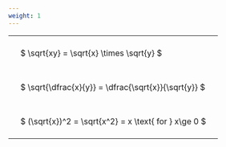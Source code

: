 ```yaml
---
weight: 1
---
```


<style type="text/css">
#T_7372c th.col_heading {
  text-align: left;
  font-size: 1em;
}
#T_7372c td {
  text-align: left;
  font-size: 1em;
  padding: 1.5em;
}
</style>
<table id="T_7372c">
  <thead>
  </thead>
  <tbody>
    <tr>
      <td id="T_7372c_row0_col0" class="data row0 col0" >$ \sqrt{xy} = \sqrt{x} \times \sqrt{y} $</td>
    </tr>
    <tr>
      <td id="T_7372c_row1_col0" class="data row1 col0" >$ \sqrt{\dfrac{x}{y}} = \dfrac{\sqrt{x}}{\sqrt{y}} $</td>
    </tr>
    <tr>
      <td id="T_7372c_row2_col0" class="data row2 col0" >$ (\sqrt{x})^2 = \sqrt{x^2} = x \text{ for } x\ge 0 $</td>
    </tr>
  </tbody>
</table>

